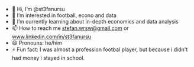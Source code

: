 - 👋 Hi, I’m @st3fanursu
- 👀 I’m interested in football, econo and data
- 🌱 I’m currently learning about in-depth economics and data analysis
- 📫 How to reach me stefan.wrsw@gmail.com or www.linkedin.com/in/st3fanursu
- 😄 Pronouns: he/him
- ⚡ Fun fact: I was almost a profession footbal player, but because i didn't had money i stayed in school.

<!---
st3fanursu/st3fanursu is a ✨ special ✨ repository because its `README.md` (this file) appears on your GitHub profile.
You can click the Preview link to take a look at your changes.
--->
